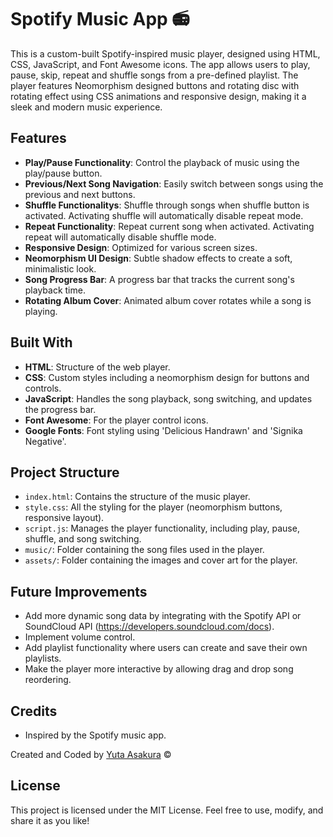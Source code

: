 # Spotify Music App 📻

This is a custom-built Spotify-inspired music player, designed using HTML, CSS, JavaScript, and Font Awesome icons. The app allows users to play, pause, skip, repeat and shuffle songs from a pre-defined playlist. The player features Neomorphism designed buttons and rotating disc with rotating effect using CSS animations and responsive design, making it a sleek and modern music experience.

## Features

- **Play/Pause Functionality**: Control the playback of music using the play/pause button.
- **Previous/Next Song Navigation**: Easily switch between songs using the previous and next buttons.
- **Shuffle Functionalitys**: Shuffle through songs when shuffle button is activated. Activating shuffle will automatically disable repeat mode.
- **Repeat Functionality**: Repeat current song when activated. Activating repeat will automatically disable shuffle mode.
- **Responsive Design**: Optimized for various screen sizes.
- **Neomorphism UI Design**: Subtle shadow effects to create a soft, minimalistic look.
- **Song Progress Bar**: A progress bar that tracks the current song's playback time.
- **Rotating Album Cover**: Animated album cover rotates while a song is playing.

## Built With

- **HTML**: Structure of the web player.
- **CSS**: Custom styles including a neomorphism design for buttons and controls.
- **JavaScript**: Handles the song playback, song switching, and updates the progress bar.
- **Font Awesome**: For the player control icons.
- **Google Fonts**: Font styling using 'Delicious Handrawn' and 'Signika Negative'.

## Project Structure

- `index.html`: Contains the structure of the music player.
- `style.css`: All the styling for the player (neomorphism buttons, responsive layout).
- `script.js`: Manages the player functionality, including play, pause, shuffle, and song switching.
- `music/`: Folder containing the song files used in the player.
- `assets/`: Folder containing the images and cover art for the player.

## Future Improvements
- Add more dynamic song data by integrating with the Spotify API or SoundCloud API (https://developers.soundcloud.com/docs).
- Implement volume control.
- Add playlist functionality where users can create and save their own playlists.
- Make the player more interactive by allowing drag and drop song reordering.

## Credits
- Inspired by the Spotify music app.

Created and Coded by [Yuta Asakura](https://www.asakurayuta.dev/) © <span id="year"></span>

## License

This project is licensed under the MIT License. Feel free to use, modify, and share it as you like!
